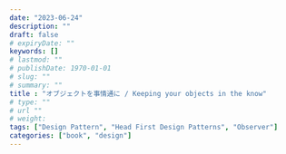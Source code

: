 ```yaml
---
date: "2023-06-24"
description: ""
draft: false
# expiryDate: ""
keywords: []
# lastmod: ""
# publishDate: 1970-01-01
# slug: ""
# summary: ""
title : "オブジェクトを事情通に / Keeping your objects in the know"
# type: ""
# url ""
# weight: 
tags: ["Design Pattern", "Head First Design Patterns", "Observer"]
categories: ["book", "design"]
---
```


